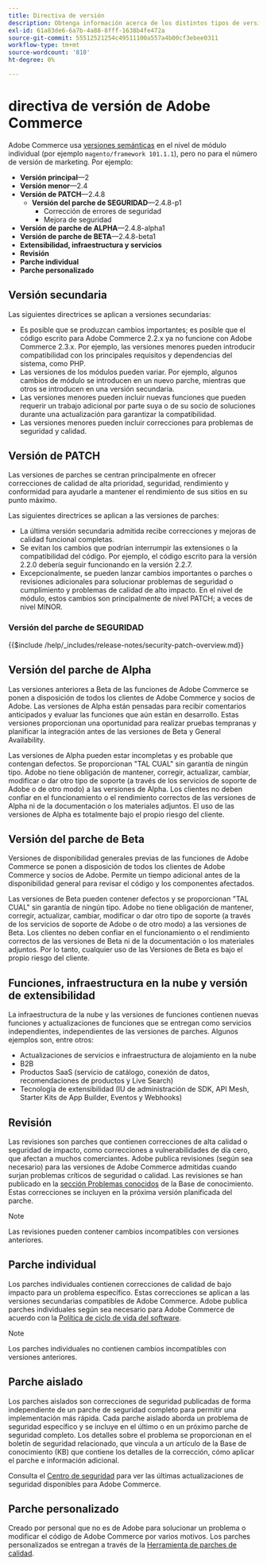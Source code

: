 ```yaml
---
title: Directiva de versión
description: Obtenga información acerca de los distintos tipos de versiones de Adobe Commerce.
exl-id: 61a83de6-6a7b-4a88-8fff-1638b4fe472a
source-git-commit: 55512521254c49511100a557a4b00cf3ebee0311
workflow-type: tm+mt
source-wordcount: '810'
ht-degree: 0%

---
```


# directiva de versión de Adobe Commerce

Adobe Commerce usa [versiones semánticas](https://semver.org/) en el nivel de módulo individual (por ejemplo `magento/framework 101.1.1`), pero no para el número de versión de marketing. Por ejemplo:

- **Versión principal**—2
- **Versión menor**—2.4
- **Versión de PATCH**—2.4.8
   - **Versión del parche de SEGURIDAD**—2.4.8-p1
      - Corrección de errores de seguridad
      - Mejora de seguridad
- **Versión de parche de ALPHA**—2.4.8-alpha1
- **Versión de parche de BETA**—2.4.8-beta1
- **Extensibilidad, infraestructura y servicios**
- **Revisión**
- **Parche individual**
- **Parche personalizado**

## Versión secundaria

Las siguientes directrices se aplican a versiones secundarias:

- Es posible que se produzcan cambios importantes; es posible que el código escrito para Adobe Commerce 2.2.x ya no funcione con Adobe Commerce 2.3.x. Por ejemplo, las versiones menores pueden introducir compatibilidad con los principales requisitos y dependencias del sistema, como PHP.
- Las versiones de los módulos pueden variar. Por ejemplo, algunos cambios de módulo se introducen en un nuevo parche, mientras que otros se introducen en una versión secundaria.
- Las versiones menores pueden incluir nuevas funciones que pueden requerir un trabajo adicional por parte suya o de su socio de soluciones durante una actualización para garantizar la compatibilidad.
- Las versiones menores pueden incluir correcciones para problemas de seguridad y calidad.

## Versión de PATCH

Las versiones de parches se centran principalmente en ofrecer correcciones de calidad de alta prioridad, seguridad, rendimiento y conformidad para ayudarle a mantener el rendimiento de sus sitios en su punto máximo.

Las siguientes directrices se aplican a las versiones de parches:

- La última versión secundaria admitida recibe correcciones y mejoras de calidad funcional completas.
- Se evitan los cambios que podrían interrumpir las extensiones o la compatibilidad del código. Por ejemplo, el código escrito para la versión 2.2.0 debería seguir funcionando en la versión 2.2.7.
- Excepcionalmente, se pueden lanzar cambios importantes o parches o revisiones adicionales para solucionar problemas de seguridad o cumplimiento y problemas de calidad de alto impacto. En el nivel de módulo, estos cambios son principalmente de nivel PATCH; a veces de nivel MINOR.

### Versión del parche de SEGURIDAD

{{$include /help/_includes/release-notes/security-patch-overview.md}}

## Versión del parche de Alpha

Las versiones anteriores a Beta de las funciones de Adobe Commerce se ponen a disposición de todos los clientes de Adobe Commerce y socios de Adobe. Las versiones de Alpha están pensadas para recibir comentarios anticipados y evaluar las funciones que aún están en desarrollo. Estas versiones proporcionan una oportunidad para realizar pruebas tempranas y planificar la integración antes de las versiones de Beta y General Availability.

Las versiones de Alpha pueden estar incompletas y es probable que contengan defectos. Se proporcionan &quot;TAL CUAL&quot; sin garantía de ningún tipo. Adobe no tiene obligación de mantener, corregir, actualizar, cambiar, modificar o dar otro tipo de soporte (a través de los servicios de soporte de Adobe o de otro modo) a las versiones de Alpha. Los clientes no deben confiar en el funcionamiento o el rendimiento correctos de las versiones de Alpha ni de la documentación o los materiales adjuntos. El uso de las versiones de Alpha es totalmente bajo el propio riesgo del cliente.

## Versión del parche de Beta

Versiones de disponibilidad generales previas de las funciones de Adobe Commerce se ponen a disposición de todos los clientes de Adobe Commerce y socios de Adobe. Permite un tiempo adicional antes de la disponibilidad general para revisar el código y los componentes afectados.

Las versiones de Beta pueden contener defectos y se proporcionan &quot;TAL CUAL&quot; sin garantía de ningún tipo. Adobe no tiene obligación de mantener, corregir, actualizar, cambiar, modificar o dar otro tipo de soporte (a través de los servicios de soporte de Adobe o de otro modo) a las versiones de Beta. Los clientes no deben confiar en el funcionamiento o el rendimiento correctos de las versiones de Beta ni de la documentación o los materiales adjuntos. Por lo tanto, cualquier uso de las Versiones de Beta es bajo el propio riesgo del cliente.

## Funciones, infraestructura en la nube y versión de extensibilidad

La infraestructura de la nube y las versiones de funciones contienen nuevas funciones y actualizaciones de funciones que se entregan como servicios independientes, independientes de las versiones de parches. Algunos ejemplos son, entre otros:

- Actualizaciones de servicios e infraestructura de alojamiento en la nube
- B2B
- Productos SaaS (servicio de catálogo, conexión de datos, recomendaciones de productos y Live Search)
- Tecnología de extensibilidad (IU de administración de SDK, API Mesh, Starter Kits de App Builder, Eventos y Webhooks)

## Revisión

Las revisiones son parches que contienen correcciones de alta calidad o seguridad de impacto, como correcciones a vulnerabilidades de día cero, que afectan a muchos comerciantes. Adobe publica revisiones (según sea necesario) para las versiones de Adobe Commerce admitidas cuando surjan problemas críticos de seguridad o calidad. Las revisiones se han publicado en la [sección Problemas conocidos](https://support.magento.com/hc/en-us/sections/360003869892-Known-issues-patches-attached-) de la Base de conocimiento. Estas correcciones se incluyen en la próxima versión planificada del parche.

>[!NOTE]
>
>Las revisiones pueden contener cambios incompatibles con versiones anteriores.

## Parche individual

Los parches individuales contienen correcciones de calidad de bajo impacto para un problema específico. Estas correcciones se aplican a las versiones secundarias compatibles de Adobe Commerce. Adobe publica parches individuales según sea necesario para Adobe Commerce de acuerdo con la [Política de ciclo de vida del software](https://www.adobe.com/content/dam/cc/en/legal/terms/enterprise/pdfs/Adobe-Commerce-Software-Lifecycle-Policy.pdf).

>[!NOTE]
>
>Los parches individuales no contienen cambios incompatibles con versiones anteriores.

## Parche aislado

Los parches aislados son correcciones de seguridad publicadas de forma independiente de un parche de seguridad completo para permitir una implementación más rápida. Cada parche aislado aborda un problema de seguridad específico y se incluye en el último o en un próximo parche de seguridad completo. Los detalles sobre el problema se proporcionan en el boletín de seguridad relacionado, que vincula a un artículo de la Base de conocimiento (KB) que contiene los detalles de la corrección, cómo aplicar el parche e información adicional.

Consulta el [Centro de seguridad](https://helpx.adobe.com/security/products/magento.html) para ver las últimas actualizaciones de seguridad disponibles para Adobe Commerce.

## Parche personalizado

Creado por personal que no es de Adobe para solucionar un problema o modificar el código de Adobe Commerce por varios motivos. Los parches personalizados se entregan a través de la [Herramienta de parches de calidad](https://experienceleague.adobe.com/en/docs/commerce-operations/tools/quality-patches-tool/usage).

<!-- Last updated from includes: 2025-05-28 16:37:31 -->
